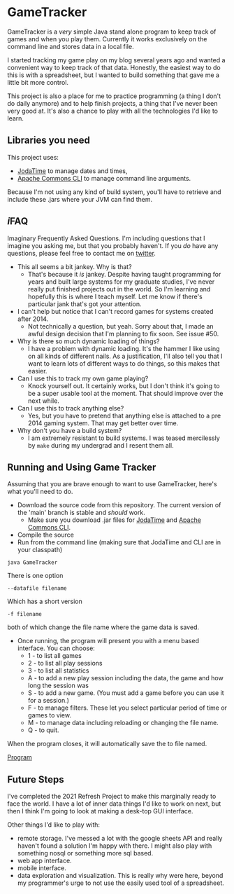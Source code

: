 # GameTracker

GameTracker is a *very* simple Java stand alone program to keep track of games and when you play them. Currently it works exclusively on the command line and stores data in a local file.

I started tracking my game play on my blog several years ago and wanted a convenient way to keep track of that data. Honestly, the easiest way to do this is with a spreadsheet, but I wanted to build something that gave me a little bit more control.

This project is also a place for me to practice programming (a thing I don't do daily anymore) and to help finish projects, a thing that I've never been very good at. It's also a chance to play with all the technologies I'd like to learn.

## Libraries you need

This project uses:
- [JodaTime](https://github.com/JodaOrg/joda-time/releases) to manage dates and times,
- [Apache Commons CLI](https://commons.apache.org/proper/commons-cli/) to manage command line arguments.

Because I'm not using any kind of build system, you'll have to retrieve and include these .jars where your JVM can find them.


## *i*FAQ 

Imaginary Frequently Asked Questions. I'm including questions that I imagine you asking me, but that you probably haven't. If you *do* have any questions, please feel free to contact me on [twitter](https://twitter.com/tjkendon).

- This all seems a bit jankey. Why is that?
  - That's because it *is* jankey. Despite having taught programming for years and built large systems for my graduate studies, I've never really put finished projects out in the world. So I'm learning and hopefully this is where I teach myself. Let me know if there's particular jank that's got your attention.
- I can't help but notice that I can't record games for systems created after 2014.
  - Not technically a question, but yeah. Sorry about that, I made an awful design decision that I'm planning to fix soon. See issue #50. 
- Why is there so much dynamic loading of things?
  - I have a problem with dynamic loading. It's the hammer I like using on all kinds of different nails. As a justification, I'll also tell you that I want to learn lots of different ways to do things, so this makes that easier.
- Can I use this to track my own game playing?
  - Knock yourself out. It certainly works, but I don't think it's going to be a super usable tool at the moment. That should improve over the next while.
- Can I use this to track anything else?
  - Yes, but you have to pretend that anything else is attached to a pre 2014 gaming system. That may get better over time. 
- Why don't you have a build system?
  - I am extremely resistant to build systems. I was teased mercilessly by `make` during my undergrad and I resent them all.

## Running and Using Game Tracker

Assuming that you are brave enough to want to use GameTracker, here's what you'll need to do.

- Download the source code from this repository. The current version of the 'main' branch is stable and *should* work.
  - Make sure you download .jar files for [JodaTime](https://github.com/JodaOrg/joda-time/releases) and [Apache Commons CLI](https://commons.apache.org/proper/commons-cli/).
- Compile the source
- Run from the command line (making sure that JodaTime and CLI are in your classpath)

```
java GameTracker
```

There is one option

```
--datafile filename
```

Which has a short version
```
-f filename
```

both of which change the file name where the game data is saved.

- Once running, the program will present you with a menu based interface. You can choose:
  - 1 - to list all games
  - 2 - to list all play sessions
  - 3 - to list all statistics
  - A - to add a new play session including the data, the game and how long the session was
  - S - to add a new game. (You must add a game before you can use it for a session.)
  - F - to manage filters. These let you select particular period of time or games to view.
  - M - to manage data including reloading or changing the file name.
  - Q - to quit.

When the program closes, it will automatically save the to file named.

[Program](doc/media/program.png)

## Future Steps

I've completed the 2021 Refresh Project to make this marginally ready to face the world. I have a lot of inner data things I'd like to work on next, but then I think I'm going to look at making a desk-top GUI interface.

Other things I'd like to play with:
- remote storage. I've messed a lot with the google sheets API and really haven't found a solution I'm happy with there. I might also play with something nosql or something more sql based.
- web app interface.
- mobile interface.
- data exploration and visualization. This is really why were here, beyond my programmer's urge to not use the easily used tool of a spreadsheet. 

